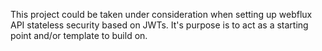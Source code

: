 This project could be taken under consideration when setting up webflux API stateless security based on JWTs. It's purpose is to act as a starting point and/or template to build on. 
